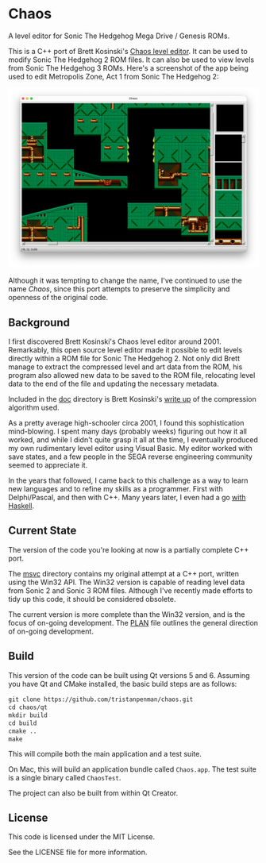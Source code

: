 # Chaos

A level editor for Sonic The Hedgehog Mega Drive / Genesis ROMs.

This is a C++ port of Brett Kosinski's [Chaos level editor](https://github.com/fancypantalons/chaos). It can be used to modify Sonic The Hedgehog 2 ROM files. It can also be used to view levels from Sonic The Hedgehog 3 ROMs. Here's a screenshot of the app being used to edit Metropolis Zone, Act 1 from Sonic The Hedgehog 2:

![Editing Metropolis Zone, Act 1 from Sonic The Hedgehog 2](./doc/metropolis.png)

Although it was tempting to change the name, I've continued to use the name _Chaos_, since this port attempts to preserve the simplicity and openness of the original code.

## Background

I first discovered Brett Kosinski's Chaos level editor around 2001. Remarkably, this open source level editor made it possible to edit levels directly within a ROM file for Sonic The Hedgehog 2. Not only did Brett manage to extract the compressed level and art data from the ROM, his program also allowed new data to be saved to the ROM file, relocating level data to the end of the file and updating the necessary metadata.

Included in the [doc](./doc) directory is Brett Kosinski's [write up](./doc/kosinski.txt) of the compression algorithm used.

As a pretty average high-schooler circa 2001, I found this sophistication mind-blowing. I spent many days (probably weeks) figuring out how it all worked, and while I didn't quite grasp it all at the time, I eventually produced my own rudimentary level editor using Visual Basic. My editor worked with save states, and a few people in the SEGA reverse engineering community seemed to appreciate it.

In the years that followed, I came back to this challenge as a way to learn new languages and to refine my skills as a programmer. First with Delphi/Pascal, and then with C++. Many years later, I even had a go [with Haskell](./haskell).

## Current State

The version of the code you're looking at now is a partially complete C++ port.

The [msvc](./msvc) directory contains my original attempt at a C++ port, written using the Win32 API. The Win32 version is capable of reading level data from Sonic 2 and Sonic 3 ROM files. Although I've recently made efforts to tidy up this code, it should be considered obsolete.

The current version is more complete than the Win32 version, and is the focus of on-going development. The [PLAN](./PLAN.md) file outlines the general direction of on-going development.

## Build

This version of the code can be built using Qt versions 5 and 6. Assuming you have Qt and CMake installed, the basic build steps are as follows:

    git clone https://github.com/tristanpenman/chaos.git
    cd chaos/qt
    mkdir build
    cd build
    cmake ..
    make

This will compile both the main application and a test suite.

On Mac, this will build an application bundle called `Chaos.app`. The test suite is a single binary called `ChaosTest`.

The project can also be built from within Qt Creator.

## License

This code is licensed under the MIT License.

See the LICENSE file for more information.
